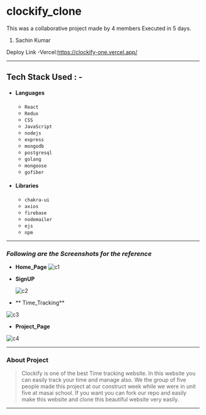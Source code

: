 # clockify_clone

This was a collaborative project made by 4 members Executed in 5 days.

1. Sachin Kumar

Deploy Link -Vercel:https://clockify-one.vercel.app/

---

## Tech Stack Used : -

- #### Languages

  - `React`
  - `Redux`
  - `CSS`
  - `JavaScript `
  - `nodejs `
  - `express `
  - `mongodb `
  - `postgresql `
  - `golang`
  - `mongoose`
  - `gofiber`



- #### Libraries
  - `chakra-ui`
  - `axios`
  - `firebase`
  - `nodemailer`
  - `ejs`
  - `npm`


---

### _Following are the Screenshots for the reference_

- **Home_Page**
  ![c1](https://user-images.githubusercontent.com/101570475/199781622-ad3a5065-641f-4ba4-9a88-a7b190c8fb56.png)

- **SignUP**

  ![c2](https://user-images.githubusercontent.com/101570475/199781774-03a4138f-21b2-4229-aa6a-20646157df5f.png)

- ** Time_Tracking**

![c3](https://user-images.githubusercontent.com/101570475/199781904-2c65f721-4602-488e-a867-3a1bf6f5396c.png)

- **Project_Page**

![c4](https://user-images.githubusercontent.com/101570475/199782715-b3d2c23a-1cc1-4867-bb26-c39c3aabbc92.png)

---

### About Project

> Clockify is one of the best Time tracking website. In this website you can easily track your time and manage also. We the group of five people made this project at our construct week while we were in unit five at masai school. If you want you can fork our repo and easily make this website and clone this beautiful website very easily.

---
